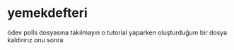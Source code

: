 # yemekdefteri
ödev
polls dosyasına takılmayın o tutorial yaparken oluşturduğum bir dosya kaldırırız onu sonra
